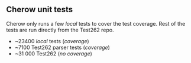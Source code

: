 ## Cherow unit tests

Cherow only runs a few  *local* tests to cover the test coverage. Rest of the tests are run
directly from the Test262 repo.

- ~23400 *local* tests (*coverage*)
- ~7100 Test262 parser tests (*coverage*)
- ~31 000 Test262 (*no coverage*)
